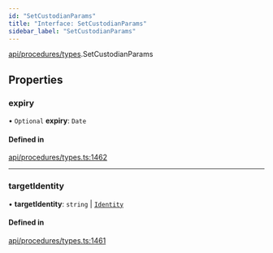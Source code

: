 ```yaml
---
id: "SetCustodianParams"
title: "Interface: SetCustodianParams"
sidebar_label: "SetCustodianParams"
---
```


[api/procedures/types](../../../../../modules/API/Procedures/Types/Types.md).SetCustodianParams

## Properties

### expiry

• `Optional` **expiry**: `Date`

#### Defined in

[api/procedures/types.ts:1462](https://github.com/PolymeshAssociation/polymesh-sdk/blob/fe2e6dd1d/src/api/procedures/types.ts#L1462)

___

### targetIdentity

• **targetIdentity**: `string` \| [`Identity`](../../../../../classes/API/Entities/Identity/Identity.md)

#### Defined in

[api/procedures/types.ts:1461](https://github.com/PolymeshAssociation/polymesh-sdk/blob/fe2e6dd1d/src/api/procedures/types.ts#L1461)
